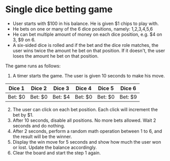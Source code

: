 # Single dice betting game

- User starts with $100 in his balance. He is given $1 chips to play with.
- He bets on one or many of the 6 dice positions, namely: 1,2,3,4,5,6
- He can bet multiple amount of money on each dice position, e.g. $4 on 3, $9 on 6.
- A six-sided dice is rolled and if the bet and the dice role matches, the user wins twice the amount he bet on that position. If it doesn't, the user loses the amount he bet on that position.

The game runs as follows:

1. A timer starts the game. The user is given 10 seconds to make his move.

| Dice 1  | Dice 2  | Dice 3  | Dice 4  | Dice 5  | Dice 6  |
| ------- | ------- | ------- | ------- | ------- | ------- |
| Bet: $0 | Bet: $0 | Bet: $4 | Bet: $0 | Bet: $0 | Bet: $9 |

2. The user can click on each bet position. Each click will increment the bet by $1.
3. After 10 seconds, disable all positions. No more bets allowed. Wait 2 seconds and do nothing.
4. After 2 seconds, perform a random math operation between 1 to 6, and the result will be the winner.
5. Display the win move for 5 seconds and show how much the user won or lost. Update the balance accordingly.
6. Clear the board and start the step 1 again.
